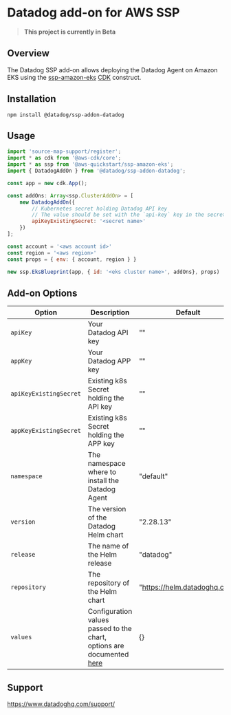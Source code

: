 # Datadog add-on for AWS SSP

> **This project is currently in Beta**

## Overview

The Datadog SSP add-on allows deploying the Datadog Agent on Amazon EKS using the [ssp-amazon-eks](https://github.com/aws-quickstart/ssp-amazon-eks) [CDK](https://aws.amazon.com/cdk/) construct.

## Installation

```
npm install @datadog/ssp-addon-datadog
```

## Usage

```js
import 'source-map-support/register';
import * as cdk from '@aws-cdk/core';
import * as ssp from '@aws-quickstart/ssp-amazon-eks';
import { DatadogAddOn } from '@datadog/ssp-addon-datadog';

const app = new cdk.App();

const addOns: Array<ssp.ClusterAddOn> = [
    new DatadogAddOn({
        // Kubernetes secret holding Datadog API key
        // The value should be set with the `api-key` key in the secret object.
        apiKeyExistingSecret: '<secret name>'
    })
];

const account = '<aws account id>'
const region = '<aws region>'
const props = { env: { account, region } }

new ssp.EksBlueprint(app, { id: '<eks cluster name>', addOns}, props)
```

## Add-on Options

| Option                  | Description                                         | Default                       |
|-------------------------|-----------------------------------------------------|-------------------------------|
| `apiKey`                | Your Datadog API key                                | ""                            |
| `appKey`                | Your Datadog APP key                                | ""                            |
| `apiKeyExistingSecret`  | Existing k8s Secret holding the API key             | ""                            |
| `appKeyExistingSecret`  | Existing k8s Secret holding the APP key             | ""                            |
| `namespace`             | The namespace where to install the Datadog Agent    | "default"                     |
| `version`               | The version of the Datadog Helm chart               | "2.28.13"                     |
| `release`               | The name of the Helm release                        | "datadog"                     |
| `repository`            | The repository of the Helm chart                    | "https://helm.datadoghq.com"  |
| `values`                | Configuration values passed to the chart, options are documented [here](https://github.com/DataDog/helm-charts/tree/main/charts/datadog#all-configuration-options) | {}                            |

## Support

https://www.datadoghq.com/support/
